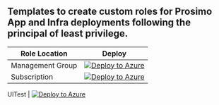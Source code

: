 ## Templates to create custom roles for Prosimo App and Infra deployments following the principal of least privilege.

| Role Location | Deploy |
 --- | ---
Management Group | [![Deploy to Azure](https://aka.ms/deploytoazurebutton)](https://portal.azure.com/#blade/Microsoft_Azure_CreateUIDef/CustomDeploymentBlade/uri/https%3A%2F%2Fraw.githubusercontent.com%2Fedm-ms%2Fpoc%2Fmain%2Fprosimo%2FTemplates%2Fmgt-deploy.json/uiFormDefinitionUri/https%3A%2F%2Fraw.githubusercontent.com%2Fedm-ms%2Fpoc%2Fmain%2Fprosimo%2FTemplates%2Fmgt-portalui.json)
Subscription | [![Deploy to Azure](https://aka.ms/deploytoazurebutton)](https://portal.azure.com/#blade/Microsoft_Azure_CreateUIDef/CustomDeploymentBlade/uri/https%3A%2F%2Fraw.githubusercontent.com%2Fedm-ms%2Fpoc%2Fmain%2Fprosimo%2FTemplates%2Fsub-deploy.json/uiFormDefinitionUri/https%3A%2F%2Fraw.githubusercontent.com%2Fedm-ms%2Fpoc%2Fmain%2Fprosimo%2FTemplates%2Fsub-portalui.json)



UITest | [![Deploy to Azure](https://aka.ms/deploytoazurebutton)](https://portal.azure.com/#blade/Microsoft_Azure_CreateUIDef/CustomDeploymentBlade/uri/https%3A%2F%2Fraw.githubusercontent.com%2Fedm-ms%2Fpoc%2Fmem-cloudcreate%2Fprosimo%2FTemplates%2Foutput.json/uiFormDefinitionUri/https%3A%2F%2Fraw.githubusercontent.com%2Fedm-ms%2Fpoc%2Fem-cloudcreate%2Fprosimo%2FTemplates%2Fonboard-portalui.json)